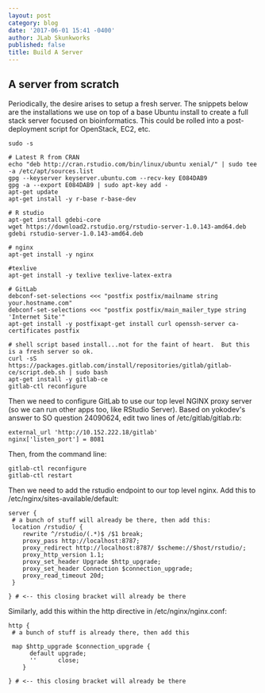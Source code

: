 ```yaml
---
layout: post
category: blog
date: '2017-06-01 15:41 -0400'
author: JLab Skunkworks
published: false
title: Build A Server
---
```

## A server from scratch

Periodically, the desire arises to setup a fresh server.  The snippets below are the installations we use on top of a base Ubuntu install to create a full stack server focused on bioinformatics.  This could be rolled into a post-deployment script for OpenStack, EC2, etc.

```
sudo -s

# Latest R from CRAN
echo "deb http://cran.rstudio.com/bin/linux/ubuntu xenial/" | sudo tee -a /etc/apt/sources.list
gpg --keyserver keyserver.ubuntu.com --recv-key E084DAB9
gpg -a --export E084DAB9 | sudo apt-key add -
apt-get update
apt-get install -y r-base r-base-dev

# R studio
apt-get install gdebi-core
wget https://download2.rstudio.org/rstudio-server-1.0.143-amd64.deb
gdebi rstudio-server-1.0.143-amd64.deb

# nginx
apt-get install -y nginx

#texlive
apt-get install -y texlive texlive-latex-extra

# GitLab
debconf-set-selections <<< "postfix postfix/mailname string your.hostname.com"
debconf-set-selections <<< "postfix postfix/main_mailer_type string 'Internet Site'"
apt-get install -y postfixapt-get install curl openssh-server ca-certificates postfix 

# shell script based install...not for the faint of heart.  But this is a fresh server so ok.
curl -sS https://packages.gitlab.com/install/repositories/gitlab/gitlab-ce/script.deb.sh | sudo bash
apt-get install -y gitlab-ce
gitlab-ctl reconfigure
```

Then we need to configure GitLab to use our top level NGINX proxy server (so we can run other apps too, like RStudio Server).  Based on yokodev's answer to SO question 24090624, edit two lines of /etc/gitlab/gitlab.rb:

```
external_url 'http://10.152.222.18/gitlab'
nginx['listen_port'] = 8081
```

Then, from the command line:

```
gitlab-ctl reconfigure
gitlab-ctl restart

```

Then we need to add the rstudio endpoint to our top level nginx.  Add this to /etc/nginx/sites-available/default:

```
server {
 # a bunch of stuff will already be there, then add this:
 location /rstudio/ {
	rewrite ^/rstudio/(.*)$ /$1 break;
 	proxy_pass http://localhost:8787;
 	proxy_redirect http://localhost:8787/ $scheme://$host/rstudio/;
 	proxy_http_version 1.1;
 	proxy_set_header Upgrade $http_upgrade;
 	proxy_set_header Connection $connection_upgrade;
 	proxy_read_timeout 20d;
 }
 
} # <-- this closing bracket will already be there
```
Similarly, add this within the http directive in /etc/nginx/nginx.conf:

```
http {
 # a bunch of stuff is already there, then add this

 map $http_upgrade $connection_upgrade {
      default upgrade;
      ''      close;
    }
    
} # <-- this closing bracket will already be there
```